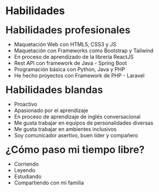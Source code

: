 # Habilidades

<span style="font-size: 1.7rem; font-weight: 600">Habilidades profesionales</span>

- Maquetación Web con HTML5, CSS3 y JS
- Maquetación con Frameworks como Bootstrap y Tailwind
- En proceso de aprendizado de la librería ReactJS
- Rest API con framework de Java - Spring Boot
- Programación básica con Python, Java y PHP
- He hecho proyectos con Framework de PHP - Laravel

<span style="font-size: 1.7rem; font-weight: 600">Habilidades blandas</span>

- Proactivo
- Apasionado por el aprendizaje
- En proceso de aprendizaje de inglés conversacional
- Me gusta trabajar en equipos de personalidades diversas
- Me gusta trabajar en ambientes inclusivos
- Soy comunicador asertivo, buen líder y compañero

<span style="font-size: 1.7rem; font-weight: 600">¿Cómo paso mi tiempo libre?</span>

- Corriendo
- Leyendo
- Estudiando
- Compartiendo con mi familia